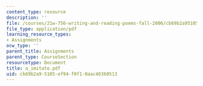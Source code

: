 ```yaml
---
content_type: resource
description: ''
file: /courses/21w-756-writing-and-reading-poems-fall-2006/cb69b2a95105ef94f0f10aac46360513_a_imitate.pdf
file_type: application/pdf
learning_resource_types:
- Assignments
ocw_type: ''
parent_title: Assignments
parent_type: CourseSection
resourcetype: Document
title: a_imitate.pdf
uid: cb69b2a9-5105-ef94-f0f1-0aac46360513
---
```

